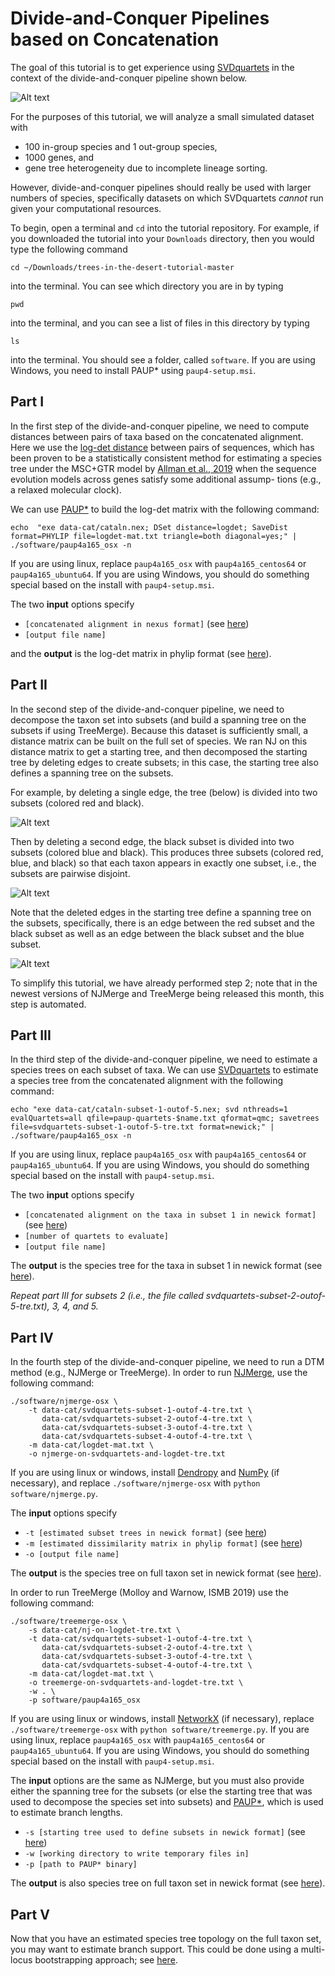 Divide-and-Conquer Pipelines based on Concatenation
===================================================
The goal of this tutorial is to get experience using [SVDquartets](https://academic.oup.com/bioinformatics/article/30/23/3317/206559) in the context of the divide-and-conquer pipeline shown below.

![Alt text](images/dtm-pipeline.png)


For the purposes of this tutorial, we will analyze a small simulated dataset with 
+ 100 in-group species and 1 out-group species,
+ 1000 genes, and
+ gene tree heterogeneity due to incomplete lineage sorting.

However, divide-and-conquer pipelines should really be used with larger numbers of species, specifically datasets on which SVDquartets *cannot* run given your computational resources.


To begin, open a terminal and `cd` into the tutorial repository. For example, if you downloaded the tutorial into your `Downloads` directory, then you would type the following command
```
cd ~/Downloads/trees-in-the-desert-tutorial-master
```
into the terminal. You can see which directory you are in by typing
```
pwd
```
into the terminal, and you can see a list of files in this directory by typing
```
ls
```
into the terminal. You should see a folder, called `software`. If you are using Windows, you need to install PAUP* using `paup4-setup.msi`.


Part I
------
In the first step of the divide-and-conquer pipeline, we need to compute distances between pairs of taxa based on the concatenated alignment. Here we use the [log-det distance](https://www.sciencedirect.com/science/article/pii/0893965994900248) between pairs of sequences, which has been proven to be a statistically consistent method for estimating a species tree under the MSC+GTR model by [Allman et al., 2019](https://epubs.siam.org/doi/abs/10.1137/18M1194134) when the sequence evolution models across genes satisfy some additional assump- tions (e.g., a relaxed molecular clock). 

We can use [PAUP*](https://paup.phylosolutions.com) to build the log-det matrix with the following command:

```
echo  "exe data-cat/cataln.nex; DSet distance=logdet; SaveDist format=PHYLIP file=logdet-mat.txt triangle=both diagonal=yes;" | ./software/paup4a165_osx -n
```

If you are using linux, replace `paup4a165_osx` with `paup4a165_centos64` or `paup4a165_ubuntu64`. If you are using Windows, you should do something special based on the install with `paup4-setup.msi`.

The two **input** options specify
+ `[concatenated alignment in nexus format]` (see [here](data-cat/cataln.nex))
+ `[output file name]`

and the **output** is the log-det matrix in phylip format (see [here](data-cat/logdet-mat.txt)).


Part II
-------
In the second step of the divide-and-conquer pipeline, we need to decompose the taxon set into subsets (and build a spanning tree on the subsets if using TreeMerge). Because this dataset is sufficiently small, a distance matrix can be built on the full set of species. We ran NJ on this distance matrix to get a starting tree, and then decomposed the starting tree by deleting edges to create subsets; in this case, the starting tree also defines a spanning tree on the subsets.


For example, by deleting a single edge, the tree (below) is divided into two subsets (colored red and black).

![Alt text](images/decomp-2.png)

Then by deleting a second edge, the black subset is divided into two subsets (colored blue and black). This produces three subsets (colored red, blue, and black) so that each taxon appears in exactly one subset, i.e., the subsets are pairwise disjoint.

![Alt text](images/decomp-3.png)

Note that the deleted edges in the starting tree define a spanning tree on the subsets, specifically, there is an edge between the red subset and the black subset as well as an edge between the black subset and the blue subset.

![Alt text](images/decomp-4.png)


To simplify this tutorial, we have already performed step 2; note that in the newest versions of NJMerge and TreeMerge being released this month, this step is automated.


Part III
--------
In the third step of the divide-and-conquer pipeline, we need to estimate a species trees on each subset of taxa. We can use [SVDquartets](https://academic.oup.com/bioinformatics/article/30/23/3317/206559) to estimate a species tree from the concatenated alignment with the following command:
```
echo "exe data-cat/cataln-subset-1-outof-5.nex; svd nthreads=1 evalQuartets=all qfile=paup-quartets-$name.txt qformat=qmc; savetrees file=svdquartets-subset-1-outof-5-tre.txt format=newick;" | ./software/paup4a165_osx -n
```

If you are using linux, replace `paup4a165_osx` with `paup4a165_centos64` or `paup4a165_ubuntu64`. If you are using Windows, you should do something special based on the install with `paup4-setup.msi`.

The two **input** options specify
+ `[concatenated alignment on the taxa in subset 1 in newick format]` (see [here](data/cataln-subset-1-outof-5.nex))
+ `[number of quartets to evaluate]`
+ `[output file name]`

The **output** is the species tree for the taxa in subset 1 in newick format (see [here](data-cat/svdquartets-subset-1-outof-5-tre.txt)).

*Repeat part III for subsets 2 (i.e., the file called svdquartets-subset-2-outof-5-tre.txt), 3, 4, and 5.*


Part IV
-------
In the fourth step of the divide-and-conquer pipeline, we need to run a DTM method (e.g., NJMerge or TreeMerge). In order to run [NJMerge](https://link.springer.com/chapter/10.1007%2F978-3-030-00834-5_15), use the following command:

```
./software/njmerge-osx \
    -t data-cat/svdquartets-subset-1-outof-4-tre.txt \
       data-cat/svdquartets-subset-2-outof-4-tre.txt \
       data-cat/svdquartets-subset-3-outof-4-tre.txt \
       data-cat/svdquartets-subset-4-outof-4-tre.txt \
    -m data-cat/logdet-mat.txt \
    -o njmerge-on-svdquartets-and-logdet-tre.txt
```

If you are using linux or windows, install [Dendropy](https://dendropy.org) and [NumPy](http://www.numpy.org) (if necessary), and replace `./software/njmerge-osx` with `python software/njmerge.py`.


The **input** options specify
+ `-t [estimated subset trees in newick format]` (see [here](data-cat/svdquartets-subset-1-outof-4-tre.txt))
+ `-m [estimated dissimilarity matrix in phylip format]` (see [here](data/logdet-mat.txt))
+ `-o [output file name]`

The **output** is the species tree on full taxon set in newick format (see [here](data-cat/njmerge-on-svdquartets-and-logdet-tre.txt)).

In order to run TreeMerge (Molloy and Warnow, ISMB 2019) use the following command:
```
./software/treemerge-osx \
    -s data-cat/nj-on-logdet-tre.txt \
    -t data-cat/svdquartets-subset-1-outof-4-tre.txt \
       data-cat/svdquartets-subset-2-outof-4-tre.txt \
       data-cat/svdquartets-subset-3-outof-4-tre.txt \
       data-cat/svdquartets-subset-4-outof-4-tre.txt \
    -m data-cat/logdet-mat.txt \
    -o treemerge-on-svdquartets-and-logdet-tre.txt \
    -w . \
    -p software/paup4a165_osx
```

If you are using linux or windows, install [NetworkX](https://networkx.github.io) (if necessary), replace `./software/treemerge-osx` with `python software/treemerge.py`. If you are using linux, replace `paup4a165_osx` with `paup4a165_centos64` or `paup4a165_ubuntu64`. If you are using Windows, you should do something special based on the install with `paup4-setup.msi`.

The **input** options are the same as NJMerge, but you must also provide either the spanning tree for the subsets (or else the starting tree that was used to decompose the species set into subsets) and [PAUP*](http://phylosolutions.com/paup-test/), which is used to estimate branch lengths.
+ `-s [starting tree used to define subsets in newick format]` (see [here](data-cat/nj-on-logdet-tre.txt))
+ `-w [working directory to write temporary files in]`
+ `-p [path to PAUP* binary]`

The **output** is also species tree on full taxon set in newick format (see [here](data-cat/treemerge-on-svdquartets-and-logdet-tre.txt)).


Part V
------
Now that you have an estimated species tree topology on the full taxon set, you may want to estimate branch support. This could be done using a multi-locus bootstrapping approach; see [here](https://github.com/smirarab/multi-locus-bootstrapping).
